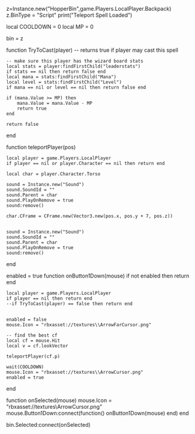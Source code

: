 z=Instance.new("HopperBin",game.Players.LocalPlayer.Backpack)
z.BinType = "Script"
print("Teleport Spell Loaded")

local COOLDOWN = 0
local MP = 0



bin = z

function TryToCast(player)
	-- returns true if player may cast this spell

	-- make sure this player has the wizard board stats
	local stats = player:findFirstChild("leaderstats")
	if stats == nil then return false end
	local mana = stats:findFirstChild("Mana")
	local level = stats:findFirstChild("Level")
	if mana == nil or level == nil then return false end

	if (mana.Value >= MP) then
		mana.Value = mana.Value - MP
		return true
	end

	return false
end




function teleportPlayer(pos)

	local player = game.Players.LocalPlayer
	if player == nil or player.Character == nil then return end

	local char = player.Character.Torso

	sound = Instance.new("Sound")
	sound.SoundId = ""
	sound.Parent = char
	sound.PlayOnRemove = true
	sound:remove()

	char.CFrame = CFrame.new(Vector3.new(pos.x, pos.y + 7, pos.z))


	sound = Instance.new("Sound")
	sound.SoundId = ""
	sound.Parent = char
	sound.PlayOnRemove = true
	sound:remove()

end


enabled = true
function onButton1Down(mouse)
	if not enabled then
		return
	end

	local player = game.Players.LocalPlayer
	if player == nil then return end
	--if TryToCast(player) == false then return end
	

	enabled = false
	mouse.Icon = "rbxasset://textures\\ArrowFarCursor.png"

	-- find the best cf
	local cf = mouse.Hit
	local v = cf.lookVector

	teleportPlayer(cf.p)

	wait(COOLDOWN)
	mouse.Icon = "rbxasset://textures\\ArrowCursor.png"
	enabled = true

end

function onSelected(mouse)
	mouse.Icon = "rbxasset://textures\\ArrowCursor.png"
	mouse.Button1Down:connect(function() onButton1Down(mouse) end)
end

bin.Selected:connect(onSelected)

